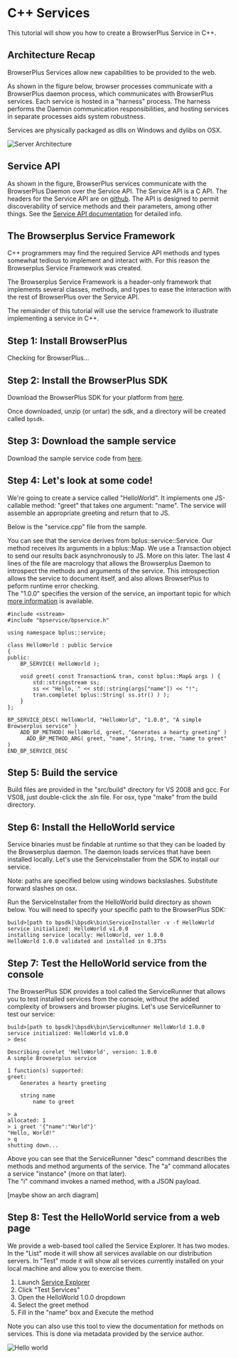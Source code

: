 # C++ Services

This tutorial will show you how to create a BrowserPlus Service
in C++.


## Architecture Recap

BrowserPlus Services allow new capabilities to be provided to the
web.  

As shown in the figure below, browser processes communicate
with a BrowserPlus daemon process, which communicates with BrowserPlus
services.  Each service is hosted in a "harness" process.  The harness performs the Daemon communication responsibilities, and hosting services in separate processes aids system robustness.

Services are physically packaged as dlls on Windows and dylibs on OSX.

![Server Architecture](/i/server_arch.png)


## Service API

As shown in the figure, BrowserPlus services communicate with the BrowserPlus Daemon over the Service
API.  The Service API is a C API.  The headers for the Service API are on [github](http://github.com/browserplus/platform/tree/master/src/sdk/service_api/api/ServiceAPI/).  The API is designed
to permit discoverability of service methods and their parameters, among other things.  See the [Service API documentation](http://browserplus.github.com/bp-service-api/) for detailed info.


## The Browserplus Service Framework

C++ programmers may find the required Service API methods and
types somewhat tedious to implement and interact with.  For this
reason the Browserplus Service Framework was created.

The Browserplus Service Framework is a header-only framework that
implements several classes, methods, and types to ease the interaction
with the rest of BrowserPlus over the Service API.

The remainder of this tutorial will use the service framework to
illustrate implementing a service in C++.


## Step 1: Install BrowserPlus

<div id="gotbp">Checking for BrowserPlus...</div>
<div id="downloadLink"></div>

## Step 2: Install the BrowserPlus SDK

Download the BrowserPlus SDK for your platform from [here](http://browserplus.yahoo.com/developer/service/sdk/).

Once downloaded, unzip (or untar) the sdk, and a directory will be created called `bpsdk`.

## Step 3: Download the sample service

Download the sample service code from [here](http://github.com/browserplus/bp-tutorial-cpp1/archives/master).

## Step 4: Let's look at some code!

We're going to create a service called "HelloWorld".  It implements one JS-callable method: "greet" that takes one argument: "name".  The service will assemble an appropriate greeting and return that to JS.

Below is the "service.cpp" file from the sample.  

You can see that the service derives from bplus::service::Service.  Our method receives its arguments in a bplus::Map.  We use a Transaction object to send our results back asynchronously to JS.  More on this later.
The last 4 lines of the file are macrology that allows the Browserplus Daemon to introspect the methods and arguments of the service.  This introspection allows the service to document itself, and also allows BrowserPlus to peform runtime error checking.  
The "1.0.0" specifies the version of the service, an important topic for which [more information](todo) is available.

~~~
#include <sstream>
#include "bpservice/bpservice.h"

using namespace bplus::service;

class HelloWorld : public Service
{
public:    
    BP_SERVICE( HelloWorld );
    
    void greet( const Transaction& tran, const bplus::Map& args ) {
        std::stringstream ss;
        ss << "Hello, " << std::string(args["name"]) << "!";
        tran.complete( bplus::String( ss.str() ) );
    }
};

BP_SERVICE_DESC( HelloWorld, "HelloWorld", "1.0.0", "A simple Browserplus service" )
    ADD_BP_METHOD( HelloWorld, greet, "Generates a hearty greeting" )
      ADD_BP_METHOD_ARG( greet, "name", String, true, "name to greet" )
END_BP_SERVICE_DESC
~~~

## Step 5: Build the service

Build files are provided in the "src/build" directory for VS 2008 and gcc.
For VS08, just double-click the .sln file.  For osx, type "make" from the build directory.

## Step 6: Install the HelloWorld service

Service binaries must be findable at runtime so that they can be
loaded by the Browserplus daemon.  The daemon loads services that have been
installed locally.  Let's use the ServiceInstaller from the SDK to install our service.

Note: paths are specified below using windows backslashes.  Substitute forward slashes on osx.

Run the ServiceInstaller from the HelloWorld build directory as shown below.  You will
need to specify your specific path to the BrowserPlus SDK:

    build>[path to bpsdk]\bpsdk\bin\ServiceInstaller -v -f HelloWorld
    service initialized: HelloWorld v1.0.0
    installing service locally: HelloWorld, ver 1.0.0
    HelloWorld 1.0.0 validated and installed in 0.375s


## Step 7: Test the HelloWorld service from the console

The BrowserPlus SDK provides a tool called the ServiceRunner that allows you to 
test installed services from the console, without the added complexity of 
browsers and browser plugins.  Let's use ServiceRunner to test our service:

    build>[path to bpsdk]\bpsdk\bin\ServiceRunner HelloWorld 1.0.0
    service initialized: HelloWorld v1.0.0
    > desc

    Describing corelet 'HelloWorld', version: 1.0.0
    A simple Browserplus service

    1 function(s) supported:
    greet:
        Generates a hearty greeting

        string name
            name to greet

    > a
    allocated: 1
    > i greet '{"name":"World"}'
    "Hello, World!"
    > q
    shutting down...

Above you can see that the ServiceRunner "desc" command describes the methods and method arguments of the service.
The "a" command allocates a service "instance" (more on that later).  
The "i" command invokes a named method, with a JSON payload.

[maybe show an arch diagram]


## Step 8: Test the HelloWorld service from a web page

We provide a web-based tool called the Service Explorer.  It has two modes.
In the "List" mode it will show all services available on our
distribution servers.  In "Test" mode it will show all services
currently installed on your local machine and allow you to exercise
them.

1. Launch [Service Explorer](http://browserplus.yahoo.com/developer/explore)
2. Click "Test Services"
3. Open the HelloWorld 1.0.0 dropdown
4. Select the greet method
5. Fill in the "name" box and Execute the method

Note you can also use this tool to view the documentation for methods on services.
This is done via metadata provided by the service author.

 ![Hello world](/i/explorer_hello_world.png)



<script src="http://bp.yahooapis.com/@{bpver}/browserplus-min.js"></script>  
<script>
localPageCB = function () {
  function myInitCB(r) {
	var BP = BrowserPlus;
    var instDiv = document.getElementById("gotbp");
	if (r.success)
	{
      instDiv.innerHTML = "BrowserPlus installed!  Ver. " +
		BP.getPlatformInfo().version;
	}
	else if (r.error === 'bp.notInstalled')
	{
      // render an upsell link for inpage installation
	  while (instDiv.firstChild) instDiv.removeChild(instDiv.firstChild);
	  var lnk = document.createElement("a");
      lnk.onclick = function () {
        BPTool.Installer.show({}, myInitCB);
      }         
	  lnk.innerHTML = "install BrowserPlus now";
	  lnk.href= "#";
      instDiv.appendChild(lnk);
    }
	else if (r.error === 'bp.notInstalled')
	{
      instDiv.innerHTML = "Sorry, your platform isn't yet supported, please " +
		"try again on a <a href='/install'>supported platform</a>."; 
	}
	else
	{
      instDiv.innerHTML =
		"Yikes, BrowserPlus encountered an error (" + r.error + ": " +
		r.verboseError+"), please try restarting your browser, or visit " +
		"the Troubleshooting page of the BrowserPlus Configuration panel for "
		+ "more help in figuring out what went wrong.";
	}
  }

  BrowserPlus.init({}, myInitCB);
};

if (window.attachEvent) {
  window.attachEvent("onload", function(){localPageCB()});
} else {
  localPageCB();
}

</script>
